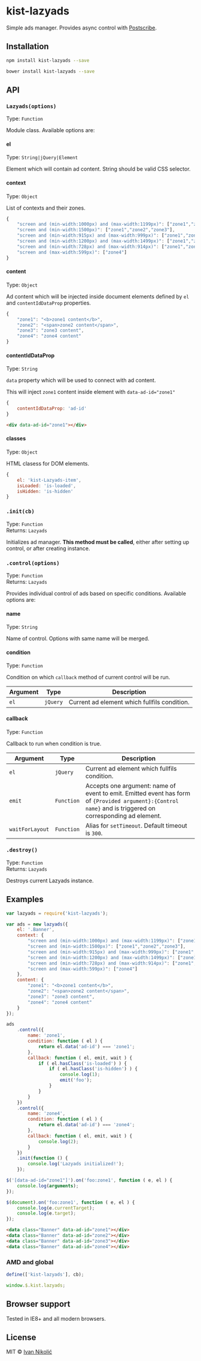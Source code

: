 # kist-lazyads

Simple ads manager. Provides async control with [Postscribe](https://github.com/krux/postscribe).

## Installation

```sh
npm install kist-lazyads --save

bower install kist-lazyads --save
```

## API

### `Lazyads(options)`

Type: `Function`

Module class. Available options are:

#### el

Type: `String|jQuery|Element`

Element which will contain ad content. String should be valid CSS selector.

#### context

Type: `Object`

List of contexts and their zones.

```js
{
	"screen and (min-width:1000px) and (max-width:1199px)": ["zone1","zone2","zone3"],
	"screen and (min-width:1500px)": ["zone1","zone2","zone3"],
	"screen and (min-width:915px) and (max-width:999px)": ["zone1","zone2","zone3","zone3"],
	"screen and (min-width:1200px) and (max-width:1499px)": ["zone1","zone2","zone3"],
	"screen and (min-width:728px) and (max-width:914px)": ["zone1","zone3"],
	"screen and (max-width:599px)": ["zone4"]
}
```

#### content

Type: `Object`

Ad content which will be injected inside document elements defined by `el` and `contentIdDataProp` properties.

```js
{
	"zone1": "<b>zone1 content</b>",
	"zone2": "<span>zone2 content</span>",
	"zone3": "zone3 content",
	"zone4": "zone4 content"
}
```

#### contentIdDataProp

Type: `String`

`data` property which will be used to connect with ad content.

This will inject `zone1` content inside element with `data-ad-id="zone1"`

```js
{
	contentIdDataProp: 'ad-id'
}
```

```html
<div data-ad-id="zone1"></div>
```

#### classes

Type: `Object`

HTML clasess for DOM elements.

```js
{
	el: 'kist-Lazyads-item',
	isLoaded: 'is-loaded',
	isHidden: 'is-hidden'
}
```

### `.init(cb)`

Type: `Function`  
Returns: `Lazyads`

Initializes ad manager. **This method must be called**, either after setting up control, or after creating instance.

### `.control(options)`

Type: `Function`  
Returns: `Lazyads`

Provides individual control of ads based on specific conditions. Available options are:

#### name

Type: `String`

Name of control. Options with same name will be merged.

#### condition

Type: `Function`  

Condition on which `callback` method of current control will be run.

| Argument | Type | Description |
| --- | --- | --- |
| `el` | `jQuery` | Current ad element which fullfils condition. |

#### callback

Type: `Function`

Callback to run when condition is true.

| Argument | Type | Description |
| --- | --- | --- |
| `el` | `jQuery` | Current ad element which fullfils condition. |
| `emit` | `Function` | Accepts one argument: name of event to emit. Emitted event has form of `{Provided argument}:{Control name}` and is triggered on corresponding ad element. |
| `waitForLayout` | `Function` | Alias for `setTimeout`. Default timeout is `300`. |

### `.destroy()`

Type: `Function`  
Returns: `Lazyads`

Destroys current Lazyads instance.

## Examples

```js
var lazyads = require('kist-lazyads');

var ads = new lazyads({
	el: '.Banner',
	context: {
		"screen and (min-width:1000px) and (max-width:1199px)": ["zone1","zone2","zone3"],
		"screen and (min-width:1500px)": ["zone1","zone2","zone3"],
		"screen and (min-width:915px) and (max-width:999px)": ["zone1","zone2","zone3","zone3"],
		"screen and (min-width:1200px) and (max-width:1499px)": ["zone1","zone2","zone3"],
		"screen and (min-width:728px) and (max-width:914px)": ["zone1","zone3"],
		"screen and (max-width:599px)": ["zone4"]
	},
	content: {
		"zone1": "<b>zone1 content</b>",
		"zone2": "<span>zone2 content</span>",
		"zone3": "zone3 content",
		"zone4": "zone4 content"
	}
});

ads
	.control({
		name: 'zone1',
		condition: function ( el ) {
			return el.data('ad-id') === 'zone1';
		},
		callback: function ( el, emit, wait ) {
			if ( el.hasClass('is-loaded') ) {
				if ( el.hasClass('is-hidden') ) {
					console.log(1);
					emit('foo');
				}
			}
		}
	})
	.control({
		name: 'zone4',
		condition: function ( el ) {
			return el.data('ad-id') === 'zone4';
		},
		callback: function ( el, emit, wait ) {
			console.log(2);
		}
	})
	.init(function () {
		console.log('Lazyads initialized!');
	});

$('[data-ad-id="zone1"]').on('foo:zone1', function ( e, el ) {
	console.log(arguments);
});

$(document).on('foo:zone1', function ( e, el ) {
	console.log(e.currentTarget);
	console.log(e.target);
});
```

```html
<data class="Banner" data-ad-id="zone1"></div>
<data class="Banner" data-ad-id="zone2"></div>
<data class="Banner" data-ad-id="zone3"></div>
<data class="Banner" data-ad-id="zone4"></div>
```

### AMD and global

```js
define(['kist-lazyads'], cb);

window.$.kist.lazyads;
```

## Browser support

Tested in IE8+ and all modern browsers.

## License

MIT © [Ivan Nikolić](http://ivannikolic.com)
